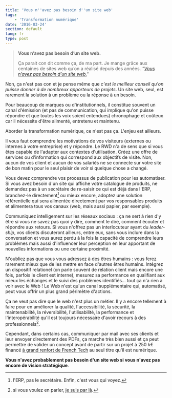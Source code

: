 ```yaml
---
title: 'Vous n''avez pas besoin d''un site web'
tags:
    - 'Transformation numérique'
date: '2016-03-24'
section: default
lang: fr
type: post
---
```


> **Vous n’avez pas besoin d’un site web.**
>
> Ça parait con dit comme ça, de ma part. Je mange grâce aux centaines de sites web qu’on a réalisé depuis des années.
> <cite>"[Vous n’avez pas besoin d’un site web.](http://fuuuccckkk.tumblr.com/post/141622101754/vous-navez-pas-besoin-dun-site-web)"</cite>

Non, ça n'est pas con et je pense même que _c'est le meilleur conseil qu'on puisse donner à de nombreux apporteurs de projets_. Un site web, seul, est rarement la solution à un problème ou la réponse à un besoin.

Pour beaucoup de marques ou d'institutionnels, il constitue souvent un canal d'émission (et pas de communication, qui implique qu'on puisse répondre et que toutes les voix soient entendues) chronophage et coûteux car il nécessite d'être alimenté, entretenu et maintenu.

Aborder la transformation numérique, ce n'est pas ça. L'enjeu est ailleurs.

Il vous faut comprendre les motivations de vos visiteurs (externes ou internes à votre entreprise) et y répondre. Le RWD n'a de sens que si vous êtes capable de l'adapter aux contextes d'utilisation. Créez une offre de services ou d'information qui correspond aux objectifs de visite. Non, aucun de vos client et aucun de vos salariés ne se connecte sur votre site de bon matin pour le seul plaisir de voir si quelque chose a changé.

Vous devez comprendre vos processus de publication pour les automatiser. Si vous avez besoin d'un site qui affiche votre catalogue de produits, ne demandez pas à un secrétaire de re-saisir ce qui est déjà dans l'ERP, branchez-le directement[^humour] ou mieux encore, adoptez une solution référentielle qui sera alimentée directement par vos responsables produits et alimentera tous vos canaux (web, mais aussi papier, par exemple).

[^humour]: l'ERP, pas le secrétaire. Enfin, c'est vous qui voyez.

Communiquez intelligement sur les réseaux sociaux : ça ne sert à rien d'y être si vous ne savez pas quoi y dire, comment le dire, comment  écouter et répondre aux retours. Si vous n'offrez pas un interlocuteur ayant du <i lang="en">leadership</i>, vos clients discuteront ailleurs, entre eux, sans vous inclure dans la conversation et vous aurez perdu à la fois la capacité de comprendre leurs problèmes mais aussi d'influencer leur perception en leur apportant de nouvelles informations ou une certaine proximité.

N'oubliez pas que vous vous adressez à des êtres humains : vous ferez rarement mieux que de les mettre en face d'autres êtres humains. Intégrez un dispositif relationel (on parle souvent de relation client mais encore une fois, parfois le client est interne), mesurez sa performance en qualifiant aux mieux les échanges et le suivi des problèmes identifiés… tout ça n'a rien à voir avec le Web ! Le Web n'est qu'un canal supplémentaire qui, automatisé, peut vous offrir un plus grand périmètre d'actions.

Ça ne veut pas dire que le web n'est plus un métier. Il y a encore tellement à faire pour en améliorer la qualité, l'accessibilité, la sécurité, la maintenabilité, la réversibilité, l'utilisabilité, la performance et l'interopérabilité qu'il est toujours nécessaire d'avoir recours à des professionnels[^clever].

[^clever]: si vous voulez en parler, [je suis par là](http://www.clever-age.com/fr/briefez-nous/).

Cependant, dans certains cas, communiquer par mail avec ses clients et leur envoyer directement des PDFs, ça marche très bien aussi et ça peut permettre de valider un concept avant de partir sur un projet à 250 k€ financé [à grand renfort de French Tech](http://www.frenchtech.co/a-propos) au seul titre qu'il est numérique.

**Vous n'avez probablement pas besoin d'un site web si vous n'avez pas encore de vision stratégique**.
